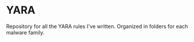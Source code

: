 # YARA
Repository for all the YARA rules I've written. Organized in folders for each malware family.
